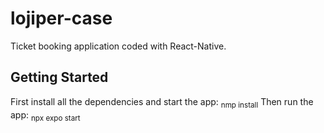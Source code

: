 # lojiper-case

Ticket booking application coded with React-Native.

## Getting Started

First install all the dependencies and start the app:
<sub>nmp install</sub>
Then run the app:
<sub>npx expo start</sub>
